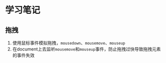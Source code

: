 # 学习笔记

## 拖拽
1. 使用鼠标事件模拟拖拽，`mousedown`、`mousemove`、`mouseup`
2. 在document上去监听`mousemove`和`mouseup`事件，防止拖拽过快导致拖拽元素的事件失效
